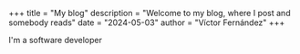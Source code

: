 +++
title = "My blog"
description = "Welcome to my blog, where I post and somebody reads"
date = "2024-05-03"
author = "Víctor Fernández"
+++

I'm a software developer
